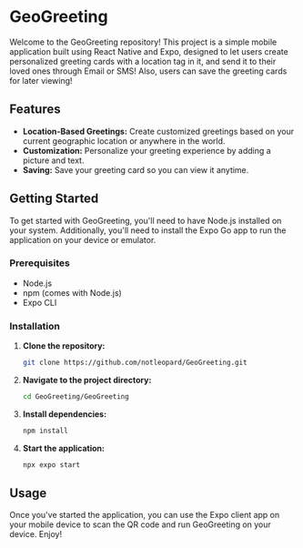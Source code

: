 # GeoGreeting
Welcome to the GeoGreeting repository! This project is a simple mobile application built using React Native and Expo, designed to let users create personalized greeting cards with a location tag in it, and send it to their loved ones through Email or SMS! Also, users can save the greeting cards for later viewing! 

## Features

- **Location-Based Greetings:** Create customized greetings based on your current geographic location or anywhere in the world.
- **Customization:** Personalize your greeting experience by adding a picture and text.
- **Saving:** Save your greeting card so you can view it anytime.

## Getting Started

To get started with GeoGreeting, you'll need to have Node.js installed on your system. Additionally, you'll need to install the Expo Go app to run the application on your device or emulator.

### Prerequisites

- Node.js
- npm (comes with Node.js)
- Expo CLI

### Installation

1. **Clone the repository:**
   ```bash
   git clone https://github.com/notleopard/GeoGreeting.git
   ```
2. **Navigate to the project directory:**
   ```bash
   cd GeoGreeting/GeoGreeting
   ```
3. **Install dependencies:**
   ```bash
   npm install
   ```
4. **Start the application:**
   ```bash
   npx expo start
   ```

## Usage

Once you've started the application, you can use the Expo client app on your mobile device to scan the QR code and run GeoGreeting on your device. Enjoy!

